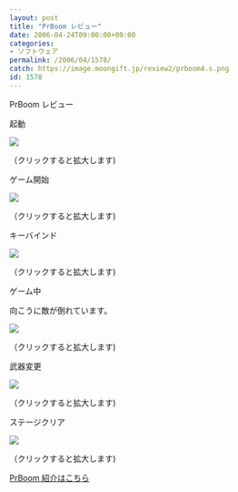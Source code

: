 ```yaml
---
layout: post
title: "PrBoom レビュー"
date: 2006-04-24T09:00:00+09:00
categories:
- ソフトウェア
permalink: /2006/04/1578/
catch: https://image.moongift.jp/review2/prboom4.s.png
id: 1578
---
```

PrBoom レビュー  
<!--more-->

起動

  

[![](https://image.moongift.jp/review2/prboom1.s.png)](https://image.moongift.jp/review2/prboom1.png)  
  
（クリックすると拡大します)

  

ゲーム開始

  

[![](https://image.moongift.jp/review2/prboom2.s.png)](https://image.moongift.jp/review2/prboom2.png)  
  
（クリックすると拡大します)

  

キーバインド

  

[![](https://image.moongift.jp/review2/prboom3.s.png)](https://image.moongift.jp/review2/prboom3.png)  
  
（クリックすると拡大します)

  

ゲーム中

  

向こうに敵が倒れています。

  

[![](https://image.moongift.jp/review2/prboom4.s.png)](https://image.moongift.jp/review2/prboom4.png)  
  
（クリックすると拡大します)

  

武器変更

  

[![](https://image.moongift.jp/review2/prboom5.s.png)](https://image.moongift.jp/review2/prboom5.png)  
  
（クリックすると拡大します)

  

ステージクリア

  

[![](https://image.moongift.jp/review2/prboom6.s.png)](https://image.moongift.jp/review2/prboom6.png)  
  
（クリックすると拡大します)

  

[PrBoom 紹介はこちら](http://oss.moongift.jp/intro/i-1573.html)


